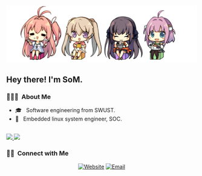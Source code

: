 <img src="./pic/Aokana.png">

<h2> Hey there! I'm SoM.</h2>

<h3> 👨🏻‍💻 &nbsp;About Me </h3>

- 🎓 &nbsp; Software engineering from SWUST.
- 💼 &nbsp; Embedded linux system engineer, SOC.

<br/>

<a href="https://github.com/SwordofMorning">
  <img height="180em" src="https://github-readme-stats.vercel.app/api?username=SwordofMorning&theme=buefy&show_icons=true" />
  <img height="180em" src="https://github-readme-stats.vercel.app/api/top-langs/?username=SwordofMorning&theme=buefy&layout=compact" />
</a>

<br/>

<h3> 🤝🏻 &nbsp;Connect with Me </h3>

<p align="center">
<a href="https://swordofmorning.com/"><img alt="Website" src="https://img.shields.io/badge/Website-swordofmorning.com-blue?style=flat-square&logo=google-chrome"></a>
<a href="mailto:xjt.include@gmail.com
"><img alt="Email" src="https://img.shields.io/badge/Email-xjt.include@gmail.com
-blue?style=flat-square&logo=gmail"></a>
</p>